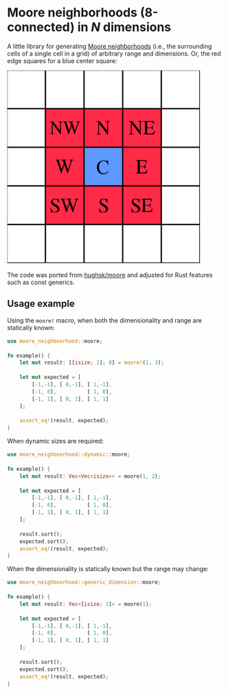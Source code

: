# Moore neighborhoods (8-connected) in _N_ dimensions

A little library for generating [Moore neighborhoods] (i.e., the surrounding cells of a single cell in a grid)
of arbitrary range and dimensions. Or, the red edge squares for a blue center square:

[![Moore neighborhood](docs/moore.png)](https://en.wikipedia.org/wiki/File:Moore_neighborhood_with_cardinal_directions.svg)

The code was ported from [hughsk/moore] and adjusted for Rust features such as const generics.

[Moore neighborhoods]: https://en.wikipedia.org/wiki/Moore_neighborhood
[hughsk/moore]: https://github.com/hughsk/moore

## Usage example

Using the `moore!` macro, when both the dimensionality and range are statically known:

```rust
use moore_neighboorhood::moore;

fn example() {
    let mut result: [[isize; 2]; 8] = moore!(1, 2);

    let mut expected = [
        [-1,-1], [ 0,-1], [ 1,-1],
        [-1, 0],          [ 1, 0],
        [-1, 1], [ 0, 1], [ 1, 1]
    ];

    assert_eq!(result, expected);
}
```

When dynamic sizes are required:

```rust
use moore_neighboorhood::dynamic::moore;

fn example() {
    let mut result: Vec<Vec<isize>> = moore(1, 2);
    
    let mut expected = [
        [-1,-1], [ 0,-1], [ 1,-1],
        [-1, 0],          [ 1, 0],
        [-1, 1], [ 0, 1], [ 1, 1]
    ];

    result.sort();
    expected.sort();
    assert_eq!(result, expected);
}
```

When the dimensionality is statically known but the range may change:

```rust
use moore_neighboorhood::generic_dimension::moore;

fn example() {
    let mut result: Vec<[isize; 2]> = moore(1);
    
    let mut expected = [
        [-1,-1], [ 0,-1], [ 1,-1],
        [-1, 0],          [ 1, 0],
        [-1, 1], [ 0, 1], [ 1, 1]
    ];

    result.sort();
    expected.sort();
    assert_eq!(result, expected);
}
```

